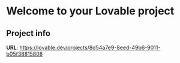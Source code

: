 # Welcome to your Lovable project

## Project info

**URL**: https://lovable.dev/projects/8d54a7e9-8eed-49b6-9011-b05f38815808

